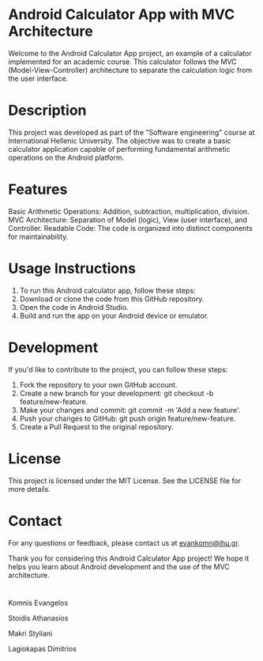 # Android Calculator App with MVC Architecture
Welcome to the Android Calculator App project, an example of a calculator implemented for an academic course. This calculator follows the MVC (Model-View-Controller) architecture to separate the calculation logic from the user interface.

# Description
This project was developed as part of the "Software engineering" course at International Hellenic University. The objective was to create a basic calculator application capable of performing fundamental arithmetic operations on the Android platform.

# Features
Basic Arithmetic Operations: Addition, subtraction, multiplication, division.
MVC Architecture: Separation of Model (logic), View (user interface), and Controller.
Readable Code: The code is organized into distinct components for maintainability.

# Usage Instructions
1. To run this Android calculator app, follow these steps:
2. Download or clone the code from this GitHub repository.
3. Open the code in Android Studio.
4. Build and run the app on your Android device or emulator.

# Development
If you'd like to contribute to the project, you can follow these steps:
1. Fork the repository to your own GitHub account.
2. Create a new branch for your development: git checkout -b feature/new-feature.
3. Make your changes and commit: git commit -m 'Add a new feature'.
4. Push your changes to GitHub: git push origin feature/new-feature.
5. Create a Pull Request to the original repository.

# License
This project is licensed under the MIT License. See the LICENSE file for more details.

# Contact
For any questions or feedback, please contact us at evankomn@ihu.gr.

Thank you for considering this Android Calculator App project! We hope it helps you learn about Android development and the use of the MVC architecture.
# 

Komnis Evangelos

Stoidis Athanasios

Makri Styliani

Lagiokapas Dimitrios



